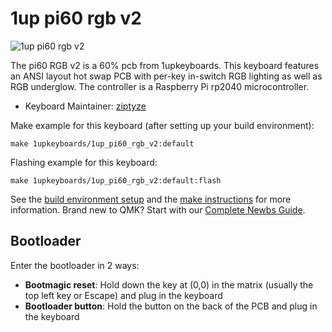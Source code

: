 # 1up pi60 rgb v2

![1up pi60 rgb v2](https://i.imgur.com/H1tRGZh.png)

The pi60 RGB v2 is a 60% pcb from 1upkeyboards. This keyboard features an ANSI layout hot swap PCB with per-key in-switch RGB lighting as well as RGB underglow. The controller is a Raspberry Pi rp2040 microcontroller.

* Keyboard Maintainer: [ziptyze](https://github.com/ziptyze)

Make example for this keyboard (after setting up your build environment):

    make 1upkeyboards/1up_pi60_rgb_v2:default

Flashing example for this keyboard:

    make 1upkeyboards/1up_pi60_rgb_v2:default:flash

See the [build environment setup](https://docs.qmk.fm/#/getting_started_build_tools) and the [make instructions](https://docs.qmk.fm/#/getting_started_make_guide) for more information. Brand new to QMK? Start with our [Complete Newbs Guide](https://docs.qmk.fm/#/newbs).

## Bootloader

Enter the bootloader in 2 ways:

* **Bootmagic reset**: Hold down the key at (0,0) in the matrix (usually the top left key or Escape) and plug in the keyboard
* **Bootloader button**: Hold the button on the back of the PCB and plug in the keyboard
